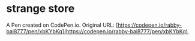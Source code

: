 # strange store

A Pen created on CodePen.io. Original URL: [https://codepen.io/rabby-bai8777/pen/xbKYbKq](https://codepen.io/rabby-bai8777/pen/xbKYbKq).

